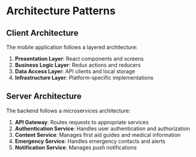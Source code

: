 # Architecture Patterns

## Client Architecture
The mobile application follows a layered architecture:

1. **Presentation Layer**: React components and screens
2. **Business Logic Layer**: Redux actions and reducers
3. **Data Access Layer**: API clients and local storage
4. **Infrastructure Layer**: Platform-specific implementations

## Server Architecture
The backend follows a microservices architecture:

1. **API Gateway**: Routes requests to appropriate services
2. **Authentication Service**: Handles user authentication and authorization
3. **Content Service**: Manages first aid guides and medical information
4. **Emergency Service**: Handles emergency contacts and alerts
5. **Notification Service**: Manages push notifications
